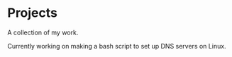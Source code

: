 # Projects

A collection of my work.

Currently working on making a bash script to set up DNS servers on Linux. 
